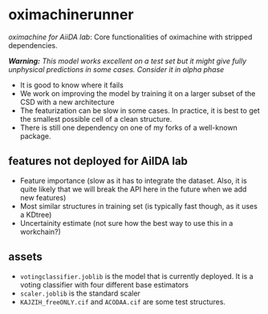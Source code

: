 # oximachinerunner

_oximachine for AiiDA lab_: Core functionalities of oximachine with stripped dependencies.

_**Warning:** This model works excellent on a test set but it might give fully unphysical predictions in some cases. Consider it in alpha phase_

- It is good to know where it fails
- We work on improving the model by training it on a larger subset of the CSD with a new architecture
- The featurization can be slow in some cases. In practice, it is best to get the smallest possible cell of a clean structure.
- There is still one dependency on one of my forks of a well-known package.

## features not deployed for AiIDA lab

- Feature importance (slow as it has to integrate the dataset. Also, it is quite likely that we will break the API here in the future when we add new features)
- Most similar structures in training set (is typically fast though, as it uses a KDtree)
- Uncertainity estimate (not sure how the best way to use this in a workchain?)

## assets

- `votingclassifier.joblib` is the model that is currently deployed. It is a voting classifier with four different base estimators
- `scaler.joblib` is the standard scaler
- `KAJZIH_freeONLY.cif` and `ACODAA.cif` are some test structures.
